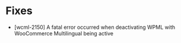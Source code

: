 # Fixes
* [wcml-2150] A fatal error occurred when deactivating WPML with WooCommerce Multilingual being active